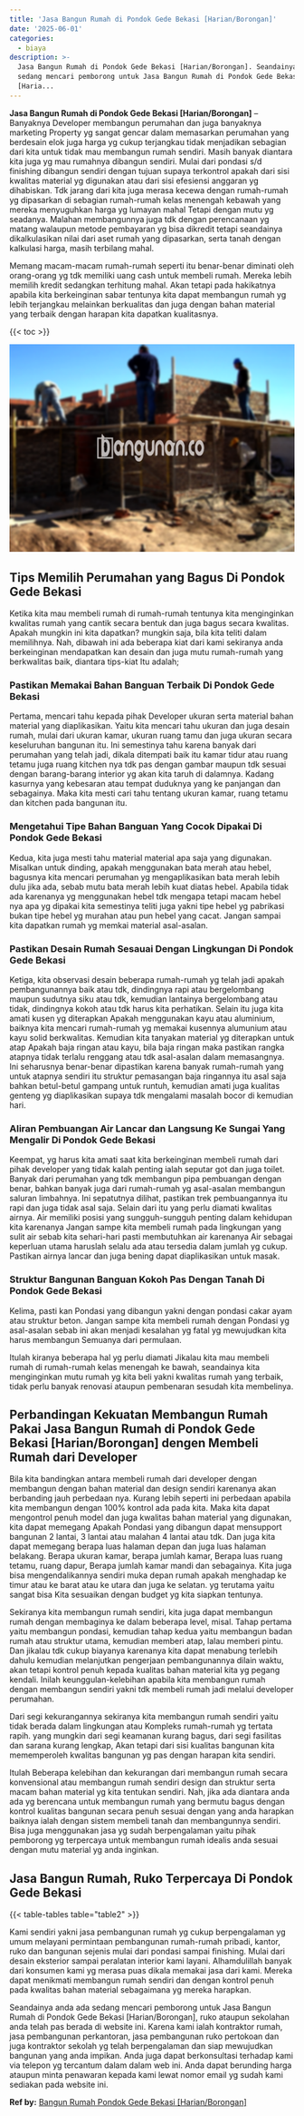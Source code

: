 ```yaml
---
title: 'Jasa Bangun Rumah di Pondok Gede Bekasi [Harian/Borongan]'
date: '2025-06-01'
categories:
  - biaya
description: >-
  Jasa Bangun Rumah di Pondok Gede Bekasi [Harian/Borongan]. Seandainya anda ada
  sedang mencari pemborong untuk Jasa Bangun Rumah di Pondok Gede Bekasi
  [Haria...
---
```


**Jasa Bangun Rumah di Pondok Gede Bekasi \[Harian/Borongan\]** – Banyaknya Developer membangun perumahan dan juga banyaknya marketing Property yg sangat gencar dalam memasarkan perumahan yang berdesain elok juga harga yg cukup terjangkau tidak menjadikan sebagian dari kita untuk tidak mau membangun rumah sendiri. Masih banyak diantara kita juga yg mau rumahnya dibangun sendiri. Mulai dari pondasi s/d finishing dibangun sendiri dengan tujuan supaya terkontrol apakah dari sisi kwalitas material yg digunakan atau dari sisi efesiensi anggaran yg dihabiskan. Tdk jarang dari kita juga merasa kecewa dengan rumah-rumah yg dipasarkan di sebagian rumah-rumah kelas menengah kebawah yang mereka menyuguhkan harga yg lumayan mahal Tetapi dengan mutu yg seadanya. Malahan membangunnya juga tdk dengan perencanaan yg matang walaupun metode pembayaran yg bisa dikredit tetapi seandainya dikalkulasikan nilai dari aset rumah yang dipasarkan, serta tanah dengan kalkulasi harga, masih terbilang mahal.

Memang macam-macam rumah-rumah seperti itu benar-benar diminati oleh orang-orang yg tdk memiliki uang cash untuk membeli rumah. Mereka lebih memilih kredit sedangkan terhitung mahal. Akan tetapi pada hakikatnya apabila kita berkeinginan sabar tentunya kita dapat membangun rumah yg lebih terjangkau melainkan berkualitas dan juga dengan bahan material yang terbaik dengan harapan kita dapatkan kualitasnya.

{{< toc >}}

![Jasa Bangun Rumah di Pondok Gede Bekasi [Harian/Borongan]](/images/borong-bangunan-20.png)

## Tips Memilih Perumahan yang Bagus Di Pondok Gede Bekasi

Ketika kita mau membeli rumah di rumah-rumah tentunya kita menginginkan kwalitas rumah yang cantik secara bentuk dan juga bagus secara kwalitas. Apakah mungkin ini kita dapatkan? mungkin saja, bila kita teliti dalam memilihnya. Nah, dibawah ini ada beberapa kiat dari kami sekiranya anda berkeinginan mendapatkan kan desain dan juga mutu rumah-rumah yang berkwalitas baik, diantara tips-kiat Itu adalah;

### Pastikan Memakai Bahan Banguan Terbaik Di Pondok Gede Bekasi

Pertama, mencari tahu kepada pihak Developer ukuran serta material bahan material yang diaplikasikan. Yaitu kita mencari tahu ukuran dan juga desain rumah, mulai dari ukuran kamar, ukuran ruang tamu dan juga ukuran secara keseluruhan bangunan itu. Ini semestinya tahu karena banyak dari perumahan yang telah jadi, dikala ditempati baik itu kamar tidur atau ruang tetamu juga ruang kitchen nya tdk pas dengan gambar maupun tdk sesuai dengan barang-barang interior yg akan kita taruh di dalamnya. Kadang kasurnya yang kebesaran atau tempat duduknya yang ke panjangan dan sebagainya. Maka kita mesti cari tahu tentang ukuran kamar, ruang tetamu dan kitchen pada bangunan itu.

### Mengetahui Tipe Bahan Banguan Yang Cocok Dipakai Di Pondok Gede Bekasi

Kedua, kita juga mesti tahu material material apa saja yang digunakan. Misalkan untuk dinding, apakah menggunakan bata merah atau hebel, bagusnya kita mencari perumahan yg mengaplikasikan bata merah lebih dulu jika ada, sebab mutu bata merah lebih kuat diatas hebel. Apabila tidak ada karenanya yg menggunakan hebel tdk mengapa tetapi macam hebel nya apa yg dipakai kita semestinya teliti juga yakni tipe hebel yg pabrikasi bukan tipe hebel yg murahan atau pun hebel yang cacat. Jangan sampai kita dapatkan rumah yg memkai material asal-asalan.

### Pastikan Desain Rumah Sesauai Dengan Lingkungan Di Pondok Gede Bekasi

Ketiga, kita observasi desain beberapa rumah-rumah yg telah jadi apakah pembangunannya baik atau tdk, dindingnya rapi atau bergelombang maupun sudutnya siku atau tdk, kemudian lantainya bergelombang atau tidak, dindingnya kokoh atau tdk harus kita perhatikan. Selain itu juga kita amati kusen yg diterapkan Apakah menggunakan kayu atau aluminium, baiknya kita mencari rumah-rumah yg memakai kusennya alumunium atau kayu solid berkwalitas. Kemudian kita tanyakan material yg diterapkan untuk atap Apakah baja ringan atau kayu, bila baja ringan maka pastikan rangka atapnya tidak terlalu renggang atau tdk asal-asalan dalam memasangnya. Ini seharusnya benar-benar dipastikan karena banyak rumah-rumah yang untuk atapnya sendiri itu struktur pemasangan baja ringannya itu asal saja bahkan betul-betul gampang untuk runtuh, kemudian amati juga kualitas genteng yg diaplikasikan supaya tdk mengalami masalah bocor di kemudian hari.

### Aliran Pembuangan Air Lancar dan Langsung Ke Sungai Yang Mengalir Di Pondok Gede Bekasi

Keempat, yg harus kita amati saat kita berkeinginan membeli rumah dari pihak developer yang tidak kalah penting ialah seputar got dan juga toilet. Banyak dari perumahan yang tdk membangun pipa pembuangan dengan benar, bahkan banyak juga dari rumah-rumah yg asal-asalan membangun saluran limbahnya. Ini sepatutnya dilihat, pastikan trek pembuangannya itu rapi dan juga tidak asal saja. Selain dari itu yang perlu diamati kwalitas airnya. Air memiliki posisi yang sungguh-sungguh penting dalam kehidupan kita karenanya Jangan sampe kita membeli rumah pada lingkungan yang sulit air sebab kita sehari-hari pasti membutuhkan air karenanya Air sebagai keperluan utama haruslah selalu ada atau tersedia dalam jumlah yg cukup. Pastikan airnya lancar dan juga bening dapat diaplikasikan untuk masak.

### Struktur Bangunan Banguan Kokoh Pas Dengan Tanah Di Pondok Gede Bekasi

Kelima, pasti kan Pondasi yang dibangun yakni dengan pondasi cakar ayam atau struktur beton. Jangan sampe kita membeli rumah dengan Pondasi yg asal-asalan sebab ini akan menjadi kesalahan yg fatal yg mewujudkan kita harus membangun Semuanya dari permulaan.

Itulah kiranya beberapa hal yg perlu diamati Jikalau kita mau membeli rumah di rumah-rumah kelas menengah ke bawah, seandainya kita menginginkan mutu rumah yg kita beli yakni kwalitas rumah yang terbaik, tidak perlu banyak renovasi ataupun pembenaran sesudah kita membelinya.

## Perbandingan Kekuatan Membangun Rumah Pakai Jasa Bangun Rumah di Pondok Gede Bekasi \[Harian/Borongan\] dengen Membeli Rumah dari Developer

Bila kita bandingkan antara membeli rumah dari developer dengan membangun dengan bahan material dan design sendiri karenanya akan berbanding jauh perbedaan nya. Kurang lebih seperti ini perbedaan apabila kita membangun dengan 100% kontrol ada pada kita. Maka kita dapat mengontrol penuh model dan juga kwalitas bahan material yang digunakan, kita dapat memegang Apakah Pondasi yang dibangun dapat mensupport bangunan 2 lantai, 3 lantai atau malahan 4 lantai atau tdk. Dan juga kita dapat memegang berapa luas halaman depan dan juga luas halaman belakang. Berapa ukuran kamar, berapa jumlah kamar, Berapa luas ruang tetamu, ruang dapur, Berapa jumlah kamar mandi dan sebagainya. Kita juga bisa mengendalikannya sendiri muka depan rumah apakah menghadap ke timur atau ke barat atau ke utara dan juga ke selatan. yg terutama yaitu sangat bisa Kita sesuaikan dengan budget yg kita siapkan tentunya.

Sekiranya kita membangun rumah sendiri, kita juga dapat membangun rumah dengan membaginya ke dalam beberapa level, misal. Tahap pertama yaitu membangun pondasi, kemudian tahap kedua yaitu membangun badan rumah atau struktur utama, kemudian memberi atap, lalau memberi pintu. Dan jikalau tdk cukup biayanya karenanya kita dapat menabung terlebih dahulu kemudian melanjutkan pengerjaan pembangunannya dilain waktu, akan tetapi kontrol penuh kepada kualitas bahan material kita yg pegang kendali. Inilah keunggulan-kelebihan apabila kita membangun rumah dengan membangun sendiri yakni tdk membeli rumah jadi melalui developer perumahan.

Dari segi kekurangannya sekiranya kita membangun rumah sendiri yaitu tidak berada dalam lingkungan atau Kompleks rumah-rumah yg tertata rapih. yang mungkin dari segi keamanan kurang bagus, dari segi fasilitas dan sarana kurang lengkap, Akan tetapi dari sisi kualitas bangunan kita mememperoleh kwalitas bangunan yg pas dengan harapan kita sendiri.

Itulah Beberapa kelebihan dan kekurangan dari membangun rumah secara konvensional atau membangun rumah sendiri design dan struktur serta macam bahan material yg kita tentukan sendiri. Nah, jika ada diantara anda ada yg berencana untuk membangun rumah yang bermutu bagus dengan kontrol kualitas bangunan secara penuh sesuai dengan yang anda harapkan baiknya ialah dengan sistem membeli tanah dan membangunnya sendiri. Bisa juga menggunakan jasa yg sudah berpengalaman yaitu pihak pemborong yg terpercaya untuk membangun rumah idealis anda sesuai dengan mutu material yg anda inginkan.

## Jasa Bangun Rumah, Ruko Terpercaya Di Pondok Gede Bekasi

{{< table-tables table="table2" >}}

Kami sendiri yakni jasa pembangunan rumah yg cukup berpengalaman yg umum melayani permintaan pembangunan rumah-rumah pribadi, kantor, ruko dan bangunan sejenis mulai dari pondasi sampai finishing. Mulai dari desain eksterior sampai peralatan interior kami layani. Alhamdulillah banyak dari konsumen kami yg merasa puas dikala memakai jasa dari kami. Mereka dapat menikmati membangun rumah sendiri dan dengan kontrol penuh pada kwalitas bahan material sebagaimana yg mereka harapkan.

Seandainya anda ada sedang mencari pemborong untuk Jasa Bangun Rumah di Pondok Gede Bekasi \[Harian/Borongan\], ruko ataupun sekolahan anda telah pas berada di website ini. Karena kami ialah kontraktor rumah, jasa pembangunan perkantoran, jasa pembangunan ruko pertokoan dan juga kontraktor sekolah yg telah berpengalaman dan siap mewujudkan bangunan yang anda impikan. Anda juga dapat berkonsultasi terhadap kami via telepon yg tercantum dalam dalam web ini. Anda dapat berunding harga ataupun minta penawaran kepada kami lewat nomor email yg sudah kami sediakan pada website ini.

**Ref by:** [Bangun Rumah Pondok Gede Bekasi [Harian/Borongan]](https://id.wikipedia.org/wiki/Bangun)
